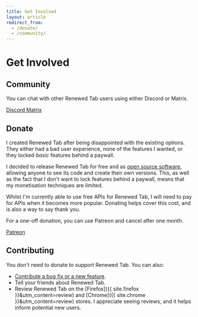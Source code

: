 ```yaml
---
title: Get Involved
layout: article
redirect_from:
  - /donate/
  - /community/
---
```



# Get Involved

## Community

You can chat with other Renewed Tab users using either Discord or Matrix.

<a href="https://discord.gg/zYjR54b" class="button is-info">
	<i class="fab fa-discord mr-2"></i>
	Discord
</a>
<a href="https://matrix.to/#/#renewedtab:matrix.org" class="button is-info" >
	<i class="fas fa-hashtag mr-2"></i>
	Matrix
</a>


## Donate

I created Renewed Tab after being disappointed with the existing options.
They either had a bad user experience, none of the features I wanted, or
they locked _basic_ features behind a paywall.

I decided to release Renewed Tab for free and as
<a href="https://gitlab.com/rubenwardy/renewedtab/">open source software</a>,
allowing anyone to see its code and create their own versions.
This, as well as the fact that I don't want to lock features behind a paywall,
means that my monetisation techniques are limited.

Whilst I'm currently able to use free APIs for Renewed Tab, I will need to pay
for APIs when it becomes more popular. Donating helps cover this cost, and is
also a way to say thank you.

For a one-off donation, you can use Patreon and cancel after one month.

<a href="https://www.patreon.com/rubenwardy/" class="button is-info is-medium">
	<i class="fab fa-patreon mr-2"></i>
	Patreon
</a>


## Contributing

You don't need to donate to support Renewed Tab.
You can also:

* [Contribute a bug fix or a new feature](https://gitlab.com/rubenwardy/renewedtab/).
* Tell your friends about Renewed Tab.
* Review Renewed Tab on the [Firefox]({{ site.firefox }}&utm_content=review)
  and [Chrome]({{ site.chrome }}&utm_content=review) stores. I appreciate seeing
  reviews, and it helps inform potential new users.
